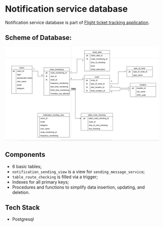 # Notification service database

Notification service database is part of [Flight ticket tracking application](https://github.com/MikhailCherepanovD/notification_service).


## Scheme of Database:

![](scheme_of_db.png)


## Components

* 6 basic tables;
* `notification_sending_view` is a view for `sending_message_service`;
* `table_route_checking` is filled via a trigger;
* Indexes for all primary keys;
* Procedures and functions to simplify data insertion, updating, and deletion.

## Tech Stack
* Postgresql
